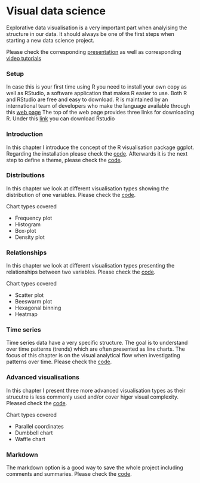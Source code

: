 # Visual data science

Explorative data visualisation is a very important part when analyising the structure in our data. It should always be one of the first steps when starting a new data science project. 

Please check the corresponding [presentation](https://slides.com/sandraviz/rggplot2/embed?style=light) as well as corresponding [video tutorials](https://youtube.com/playlist?list=PL53pYdoYDFiv2PFCiuXR53PZj9bZrZpyp)

### Setup 

In case this is your first time using R you need to install your own copy as well as RStudio, a software application that makes R easier to use. Both R and RStudio are free and easy to download. R is maintained by an international team of developers who make the language available through this [web page](https://github.com/sandravizz/visual-data-science-R/blob/main/Scripts/Installations.R) The top of the web page provides three links for downloading R. Under this [link](https://posit.co/products/open-source/rstudio/) you can download Rstudio 

### Introduction 

In this chapter I introduce the concept of the R visualisation package ggplot. Regarding the installation please check the [code](https://github.com/sandravizz/visual-data-science-R/blob/main/Scripts/Installations.R). Afterwards it is the next step to define a theme, please check the [code](https://github.com/sandravizz/visual-data-science-R/blob/main/Scripts/Themes.R).

### Distributions 

In this chapter we look at different visualisation types showing the distribution of one variables. Please check the [code](https://github.com/sandravizz/visual-data-science-R/blob/main/Scripts/Distributions.R).

Chart types covered

- Frequency plot 
- Histogram 
- Box-plot
- Density plot

### Relationships 

In this chapter we look at different visualisation types presenting the relationships between two variables. Please check the [code](https://github.com/sandravizz/visual-data-science-R/blob/main/Scripts/Explorative%20analysis.R).

Chart types covered

- Scatter plot 
- Beeswarm plot 
- Hexagonal binning
- Heatmap

### Time series 

Time series data have a very specific structure. The goal is to understand over time patterns (trends) which are often presented as line charts. The focus of this chapter is on the visual analytical flow when investigating patterns over time. Please check the [code](https://github.com/sandravizz/visual-data-science-R/blob/main/Scripts/Time%20series.R).

### Advanced visualisations 

In this chapter I present three more advanced visualisation types as their strucutre is less commonly used and/or cover higer visual complexity. Pleased check the [code](https://github.com/sandravizz/visual-data-science-R/blob/main/Scripts/Advanced%20visualisations.R).

Chart types covered

- Parallel coordinates 
- Dumbbell chart
- Waffle chart

### Markdown 

The markdown option is a good way to save the whole project including comments and summaries. Please check the [code](https://github.com/sandravizz/visual-data-science-R/blob/main/Scripts/Markdown.R).

